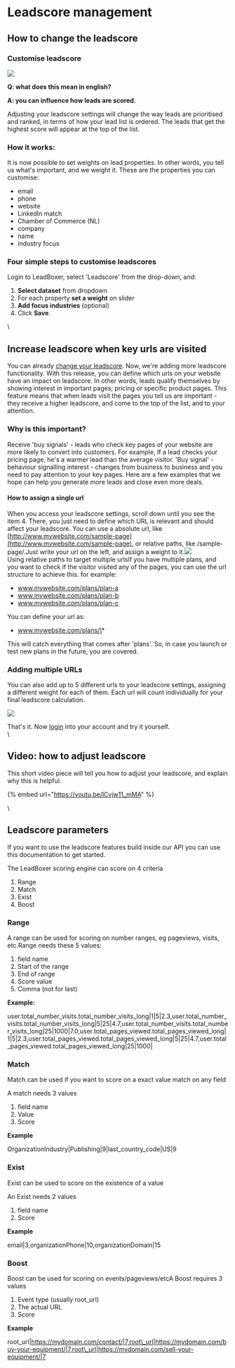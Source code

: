 # Leadscore management

## How to change the leadscore

### Customise leadscore&#x20;

[![](https://gallery.mailchimp.com/bf6600641dcdb33445c8b6553/images/8710ca03-9097-409d-b8d1-46da82638995.png)](https://product.leadboxer.com/)

**Q: what does this mean in english?**

**A: you can influence how leads are scored.**

Adjusting your leadscore settings will change the way leads are prioritised and ranked, in terms of how your lead list is ordered. The leads that get the highest score will appear at the top of the list.

### How it works:

It is now possible to set weights on lead properties. In other words, you tell us what's important, and we weight it. These are the properties you can customise:

* email
* phone
* website
* LinkedIn match
* Chamber of Commerce (NL)
* company
* name
* industry focus

### Four simple steps to customise leadscores

Login to LeadBoxer, select 'Leadscore' from the drop-down, and:

1. **Select dataset** from dropdown
2. For each property **set a weight** on slider
3. **Add focus industries** (optional)
4. Click **Save**.

\


## Increase leadscore when key urls are visited

You can already  [change your leadscore](https://docs.leadboxer.com/article/83-video-how-to-adjust-leadscore). Now, we're adding more leadscore functionality. With this release, you can define which urls on your website have an impact on leadscore. In other words, leads qualify themselves by showing interest in important pages; pricing or specific product pages. This feature means that when leads visit the pages you tell us are important - they receive a higher leadscore, and come to the top of the list, and to your attention.

### Why is this important?

Receive 'buy signals' - leads who check key pages of your website are more likely to convert into customers. For example, If a lead checks your pricing page, he's a warmer lead than the average visitor. 'Buy signal' - behaviour signalling interest - changes from business to business and you need to pay attention to your key pages. Here are a few examples that we hope can help you generate more leads and close even more deals.

#### How to assign a single url

When you access your leadscore settings, scroll down until you see the item 4. There, you just need to define which URL is relevant and should affect your leadscore. You can use a absolute  url, like [http://www.mywebsite.com/sample-page](http://www.mywebsite.com/sample-page), or relative paths, like /sample-page/.Just write your url on the left, and assign a weight to it.![](https://d33v4339jhl8k0.cloudfront.net/docs/assets/565e1cb7c697915b26a5c214/images/5832e340c697916f5d053079/file-59ddEQyjIf.gif)\
Using relative paths to target multiple urlsIf you have multiple plans, and you want to check if the visitor visited any of the pages, you can use the url structure to achieve this. for example:&#x20;

* www.mywebsite.com/plans/plan-a
* www.mywebsite.com/plans/plan-b
* www.mywebsite.com/plans/plan-c

You can define your url as:

* www.mywebsite.com/plans/\*

This will catch everything that comes after 'plans'. So, in case you launch or test new plans in the future, you are covered.

### Adding multiple URLs

You can also add up to 5 different urls to your leadscore settings, assigning a different weight for each of them. Each url will count individually for your final leadscore calculation.

![](https://d33v4339jhl8k0.cloudfront.net/docs/assets/565e1cb7c697915b26a5c214/images/5832e349903360645bfa69a8/file-mRjCbQdODx.gif)

That's it. Now  [login](https://product.leadboxer.com/) into your account and try it yourself.\
\




## Video: how to adjust leadscore

This short video piece will tell you how to adjust your leadscore, and explain why this is helpful.

{% embed url="https://youtu.be/lCvjw11_mMA" %}

\


## Leadscore parameters

If you want to use the leadscore features build inside our API you can use this documentation to get started.

The LeadBoxer scoring engine can score on 4 criteria

1. Range
2. Match
3. Exist
4. Boost

### Range

A range can be used for scoring on number ranges, eg pageviews, visits, etc.Range needs these 5 values:

1. field name
2. Start of the range
3. End of range
4. Score value
5. Comma (not for last)

**Example:**

user.total\_number\_visits.total\_number\_visits\_long|1|5|2.3,user.total\_number\_visits.total\_number\_visits\_long|5|25|4.7,user.total\_number\_visits.total\_number\_visits\_long|25|1000|7.0,user.total\_pages\_viewed.total\_pages\_viewed\_long|1|5|2.3,user.total\_pages\_viewed.total\_pages\_viewed\_long|5|25|4.7,user.total\_pages\_viewed.total\_pages\_viewed\_long|25|1000|

### Match

Match can be used if you want to score on a exact value match on any field

A match needs 3 values

1. field name
2. Value
3. Score

**Example**

OrganizationIndustry|Publishing|9|last\_country\_code|US|9

### Exist

Exist can be used to score on the existence of a value

An Exist needs 2 values

1. field name
2. Score

**Example**

email|3,organizationPhone|10,organizationDomain|15

### Boost

Boost can be used for scoring on events/pageviews/etcA Boost requires 3 values

1. Event type (usually root\_url)
2. The actual URL
3. Score

**Example**

root\_url|https://mydomain.com/contact/|7,root\_url|https://mydomain.com/buy-your-equipment/|7,root\_url|https://mydomain.com/sell-your-equipment/|7

